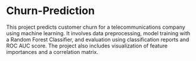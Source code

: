 # Churn-Prediction
This project predicts customer churn for a telecommunications company using machine learning. It involves data preprocessing, model training with a Random Forest Classifier, and evaluation using classification reports and ROC AUC score. The project also includes visualization of feature importances and a correlation matrix.
